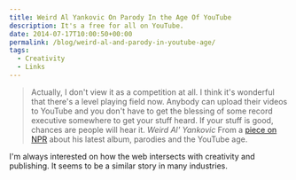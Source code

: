 ```yaml
---
title: Weird Al Yankovic On Parody In the Age Of YouTube
description: It's a free for all on YouTube.
date: 2014-07-17T10:00:50+00:00
permalink: /blog/weird-al-and-parody-in-youtube-age/
tags:
  - Creativity
  - Links
---
```


> Actually, I don't view it as a competition at all. I think it's wonderful that there's a level playing field now. Anybody can upload their videos to YouTube and you don't have to get the blessing of some record executive somewhere to get your stuff heard. If your stuff is good, chances are people will hear it.
> <cite>Weird Al' Yankovic</cite> From a [piece on NPR](http://www.npr.org/2014/07/12/329873481/weird-al-yankovic-on-parody-in-the-age-of-youtube) about his latest album, parodies and the YouTube age.

I'm always interested on how the web intersects with creativity and publishing. It seems to be a similar story in many industries.